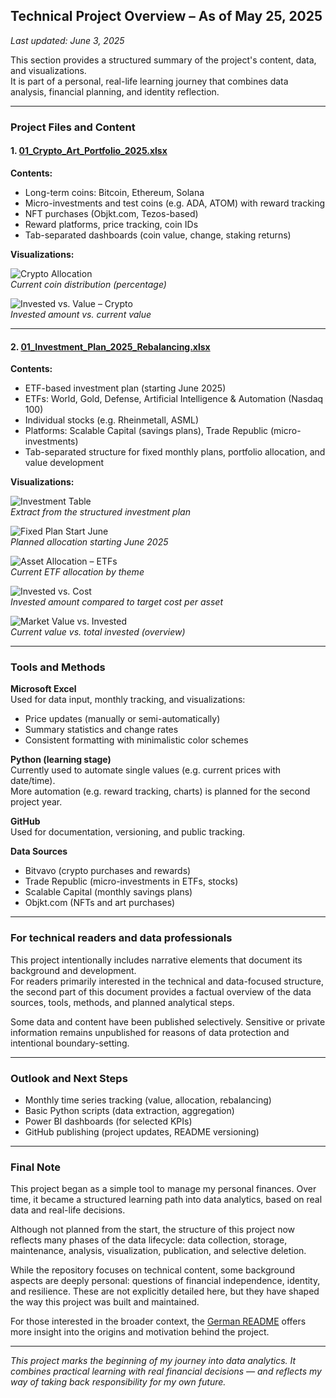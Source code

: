 ## Technical Project Overview – As of May 25, 2025  
*Last updated: June 3, 2025*

This section provides a structured summary of the project's content, data, and visualizations.  
It is part of a personal, real-life learning journey that combines data analysis, financial planning, and identity reflection.

---

### Project Files and Content

#### 1. [01_Crypto_Art_Portfolio_2025.xlsx](./01_Crypto_Art_Portfolio_2025.xlsx)

**Contents:**
- Long-term coins: Bitcoin, Ethereum, Solana
- Micro-investments and test coins (e.g. ADA, ATOM) with reward tracking
- NFT purchases (Objkt.com, Tezos-based)
- Reward platforms, price tracking, coin IDs
- Tab-separated dashboards (coin value, change, staking returns)

**Visualizations:**

![Crypto Allocation](./01_Crypto_Allocation_Percentage.png)  
*Current coin distribution (percentage)*

![Invested vs. Value – Crypto](./01_Crypto_Invested_vs_Value.png)  
*Invested amount vs. current value*

---

#### 2. [01_Investment_Plan_2025_Rebalancing.xlsx](./01_Investment_Plan_2025_Rebalancing.xlsx)

**Contents:**
- ETF-based investment plan (starting June 2025)
- ETFs: World, Gold, Defense, Artificial Intelligence & Automation (Nasdaq 100)
- Individual stocks (e.g. Rheinmetall, ASML)
- Platforms: Scalable Capital (savings plans), Trade Republic (micro-investments)
- Tab-separated structure for fixed monthly plans, portfolio allocation, and value development

**Visualizations:**

![Investment Table](./01_Investment_Table.png)  
*Extract from the structured investment plan*

![Fixed Plan Start June](./01_Fixed_Investment_Plan_June2025.png)  
*Planned allocation starting June 2025*

![Asset Allocation – ETFs](./01_ETF_Equity_Allocation_Current.png)  
*Current ETF allocation by theme*

![Invested vs. Cost](./01_ETF_Invested_vs_TotalCost.png)  
*Invested amount compared to target cost per asset*

![Market Value vs. Invested](./01_ETF_Investment_vs_CurrentValue.png)  
*Current value vs. total invested (overview)*

---

### Tools and Methods

**Microsoft Excel**  
Used for data input, monthly tracking, and visualizations:
- Price updates (manually or semi-automatically)
- Summary statistics and change rates
- Consistent formatting with minimalistic color schemes

**Python (learning stage)**  
Currently used to automate single values (e.g. current prices with date/time).  
More automation (e.g. reward tracking, charts) is planned for the second project year.

**GitHub**  
Used for documentation, versioning, and public tracking.

**Data Sources**  
- Bitvavo (crypto purchases and rewards)
- Trade Republic (micro-investments in ETFs, stocks)
- Scalable Capital (monthly savings plans)
- Objkt.com (NFTs and art purchases)

---

### For technical readers and data professionals

This project intentionally includes narrative elements that document its background and development.  
For readers primarily interested in the technical and data-focused structure, the second part of this document provides a factual overview of the data sources, tools, methods, and planned analytical steps.

Some data and content have been published selectively. Sensitive or private information remains unpublished for reasons of data protection and intentional boundary-setting.

---

### Outlook and Next Steps

- Monthly time series tracking (value, allocation, rebalancing)
- Basic Python scripts (data extraction, aggregation)
- Power BI dashboards (for selected KPIs)
- GitHub publishing (project updates, README versioning)

---

###  Final Note

This project began as a simple tool to manage my personal finances. Over time, it became a structured learning path into data analytics, based on real data and real-life decisions.

Although not planned from the start, the structure of this project now reflects many phases of the data lifecycle: data collection, storage, maintenance, analysis, visualization, publication, and selective deletion.

While the repository focuses on technical content, some background aspects are deeply personal: questions of financial independence, identity, and resilience. These are not explicitly detailed here, but they have shaped the way this project was built and maintained.

For those interested in the broader context, the [German README](./README.md) offers more insight into the origins and motivation behind the project.

---

*This project marks the beginning of my journey into data analytics. It combines practical learning with real financial decisions — and reflects my way of taking back responsibility for my own future.*
